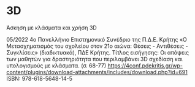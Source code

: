 # 3D
Άσκηση με κλάσματα και χρήση 3D

05/2022	
4ο Πανελλήνιο Επιστημονικό Συνέδριο της Π.Δ.Ε. Κρήτης «Ο Μετασχηματισμός του σχολείου στον 21ο αιώνα: Θέσεις - Αντιθέσεις - Συγκλίσεις» (διαδικτυακά),  ΠΔΕ Κρήτης. Τίτλος εισήγησης: Οι απόψεις των μαθητών για δραστηριότητα που περιλαμβάνει 3D σχεδίαση και υπολογισμούς με κλάσματα. (σ. 68-77) https://4conf.pdekritis.gr/wp-content/plugins/download-attachments/includes/download.php?id=691 ISBN: 978-618-5648-14-5 
